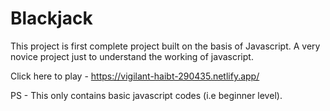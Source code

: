 # Blackjack
This project is first complete project built on the basis of Javascript. A very novice project just to understand the working of javascript.

Click here to play - https://vigilant-haibt-290435.netlify.app/

PS - This only contains basic javascript codes (i.e beginner level).
